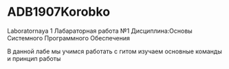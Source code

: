 # ADB1907Korobko
Laboratornaya 1
Лабараторная работа №1 
Дисциплина:Основы Системного Программного Обеспечения

В данной лабе мы учимся работать с гитом изучаем основные команды и принцип работы
